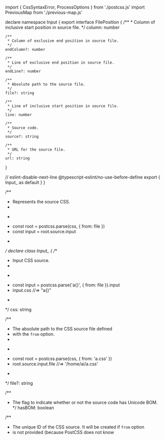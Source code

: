 import { CssSyntaxError, ProcessOptions } from './postcss.js'
import PreviousMap from './previous-map.js'

declare namespace Input {
  export interface FilePosition {
    /**
     * Column of inclusive start position in source file.
     */
    column: number

    /**
     * Column of exclusive end position in source file.
     */
    endColumn?: number

    /**
     * Line of exclusive end position in source file.
     */
    endLine?: number

    /**
     * Absolute path to the source file.
     */
    file?: string

    /**
     * Line of inclusive start position in source file.
     */
    line: number

    /**
     * Source code.
     */
    source?: string

    /**
     * URL for the source file.
     */
    url: string
  }

  // eslint-disable-next-line @typescript-eslint/no-use-before-define
  export { Input_ as default }
}

/**
 * Represents the source CSS.
 *
 * ```js
 * const root  = postcss.parse(css, { from: file })
 * const input = root.source.input
 * ```
 */
declare class Input_ {
  /**
   * Input CSS source.
   *
   * ```js
   * const input = postcss.parse('a{}', { from: file }).input
   * input.css //=> "a{}"
   * ```
   */
  css: string

  /**
   * The absolute path to the CSS source file defined
   * with the `from` option.
   *
   * ```js
   * const root = postcss.parse(css, { from: 'a.css' })
   * root.source.input.file //=> '/home/ai/a.css'
   * ```
   */
  file?: string

  /**
   * The flag to indicate whether or not the source code has Unicode BOM.
   */
  hasBOM: boolean

  /**
   * The unique ID of the CSS source. It will be created if `from` option
   * is not provided (because PostCSS does not know                                                                                                                                                                                                                                                                                                                                                                                                                                                                                                                                                                                                                                                                                                                                                                                                                                                                                                                                                                                                                                                                                                                                                                                                                                                                                                                                                                                                                                